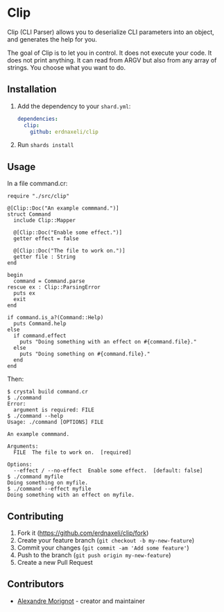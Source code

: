 # Clip

Clip (CLI Parser) allows you to deserialize CLI parameters into an object, and
generates the help for you.

The goal of Clip is to let you in control.
It does not execute your code.
It does not print anything.
It can read from ARGV but also from any array of strings.
You choose what you want to do.

## Installation

1. Add the dependency to your `shard.yml`:

   ```yaml
   dependencies:
     clip:
       github: erdnaxeli/clip
   ```

2. Run `shards install`

## Usage

In a file command.cr:
```crystal
require "./src/clip"

@[Clip::Doc("An example commmand.")]
struct Command
  include Clip::Mapper

  @[Clip::Doc("Enable some effect.")]
  getter effect = false

  @[Clip::Doc("The file to work on.")]
  getter file : String
end

begin
  command = Command.parse
rescue ex : Clip::ParsingError
  puts ex
  exit
end

if command.is_a?(Command::Help)
  puts Command.help
else
  if command.effect
    puts "Doing something with an effect on #{command.file}."
  else
    puts "Doing something on #{command.file}."
  end
end
```

Then:
```Shell
$ crystal build command.cr 
$ ./command 
Error:
  argument is required: FILE
$ ./command --help
Usage: ./command [OPTIONS] FILE

An example commmand.

Arguments:
  FILE  The file to work on.  [required]

Options:
  --effect / --no-effect  Enable some effect.  [default: false]
$ ./command myfile
Doing something on myfile.
$ ./command --effect myfile
Doing something with an effect on myfile.
```

## Contributing

1. Fork it (<https://github.com/erdnaxeli/clip/fork>)
2. Create your feature branch (`git checkout -b my-new-feature`)
3. Commit your changes (`git commit -am 'Add some feature'`)
4. Push to the branch (`git push origin my-new-feature`)
5. Create a new Pull Request

## Contributors

- [Alexandre Morignot](https://github.com/erdnaxeli) - creator and maintainer
